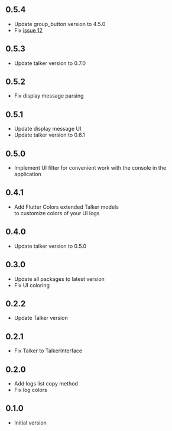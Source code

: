 ## 0.5.4
- Update group_button version to 4.5.0
- Fix [issue 12](https://github.com/Frezyx/talker/issues/12) 

## 0.5.3
- Update talker version to 0.7.0

## 0.5.2
- Fix display message parsing

## 0.5.1
- Update display message UI
- Update talker version to 0.6.1

## 0.5.0
- Implement UI filter for convenient work with the console in the application

## 0.4.1
- Add Flutter Colors extended Talker models <br> to customize colors of your UI logs

## 0.4.0
- Update talker version to 0.5.0

## 0.3.0
- Update all packages to latest version
- Fix UI coloring

## 0.2.2
- Update Talker version

## 0.2.1
- Fix Talker to TalkerInterface

## 0.2.0
- Add logs list copy method
- Fix log colors

## 0.1.0

* Initial version
